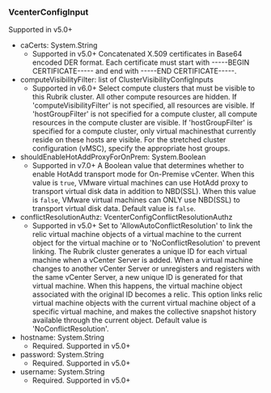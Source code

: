 ### VcenterConfigInput
Supported in v5.0+

- caCerts: System.String
  - Supported in v5.0+
      Concatenated X.509 certificates in Base64 encoded DER format. Each certificate must start with -----BEGIN CERTIFICATE----- and end with -----END CERTIFICATE-----.
- computeVisibilityFilter: list of ClusterVisibilityConfigInputs
  - Supported in v6.0+
      Select compute clusters that must be visible to this Rubrik cluster. All other compute resources are hidden. If 'computeVisibilityFilter' is not specified, all resources are visible. If 'hostGroupFilter' is not specified for a compute cluster, all compute resources in the compute cluster are visible. If 'hostGroupFilter' is specified for a compute cluster, only virtual machinesthat currently reside on these hosts are visible. For the stretched cluster configuration (vMSC), specify the appropriate host groups.
- shouldEnableHotAddProxyForOnPrem: System.Boolean
  - Supported in v7.0+
      A Boolean value that determines whether to enable HotAdd transport mode for On-Premise vCenter. When this value is `true`, VMware virtual machines can use HotAdd proxy to transport virtual disk data in addition to NBD(SSL). When this value is `false`, VMware virtual machines can ONLY use NBD(SSL) to transport virtual disk data. Default value is `false`.
- conflictResolutionAuthz: VcenterConfigConflictResolutionAuthz
  - Supported in v5.0+
      Set to 'AllowAutoConflictResolution' to link the relic virtual machine objects of a virtual machine to the current object for the virtual machine or to 'NoConflictResolution' to prevent linking. The Rubrik cluster generates a unique ID for each virtual machine when a vCenter Server is added. When a virtual machine changes to another vCenter Server or unregisters and registers with the same vCenter Server, a new unique ID is generated for that virtual machine. When this happens, the virtual machine object associated with the original ID becomes a relic. This option links relic virtual machine objects with the current virtual machine object of a specific virtual machine, and makes the collective snapshot history available through the current object. Default value is 'NoConflictResolution'.
- hostname: System.String
  - Required. Supported in v5.0+
- password: System.String
  - Required. Supported in v5.0+
- username: System.String
  - Required. Supported in v5.0+
